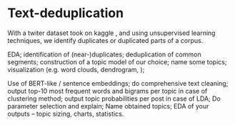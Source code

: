 # Text-deduplication
With a twiter dataset took on kaggle , and using unsupervised learning techniques, we identify duplicates or duplicated parts of a corpus.

EDA; identification of (near-)duplicates; deduplication of common segments; construction of a topic model of our choice;
name some topics; visualization (e.g. word clouds, dendrogram, );

 Use of BERT-like / sentence embeddings; do comprehensive text cleaning;  output top-10 most frequent words and bigrams per topic in case of clustering method; 
output topic probabilities per post in case of LDA; Do parameter selection and explain; Name obtained topics; EDA of your outputs – topic sizing, charts, statistics.
